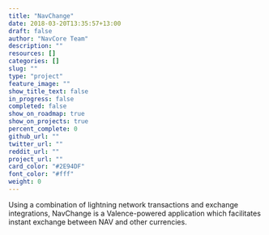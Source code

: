 ```yaml
---
title: "NavChange"
date: 2018-03-20T13:35:57+13:00
draft: false
author: "NavCore Team"
description: ""
resources: []
categories: []
slug: ""
type: "project"
feature_image: ""
show_title_text: false
in_progress: false
completed: false
show_on_roadmap: true
show_on_projects: true
percent_complete: 0
github_url: ""
twitter_url: ""
reddit_url: ""
project_url: ""
card_color: "#2E94DF"
font_color: "#fff"
weight: 0
---
```


Using a combination of lightning network transactions and exchange integrations, NavChange is a Valence-powered application which facilitates instant exchange between NAV and other currencies.
<!--more-->